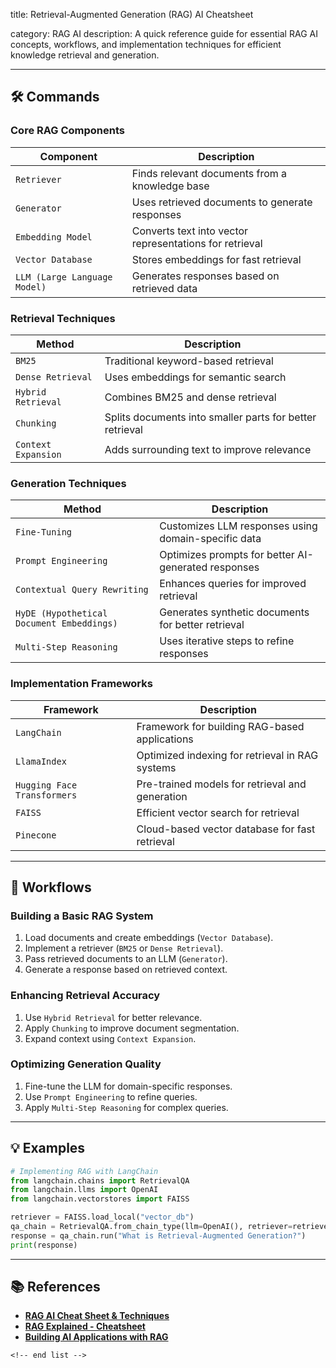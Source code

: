 title: Retrieval-Augmented Generation (RAG) AI Cheatsheet

category: RAG AI
description: A quick reference guide for essential RAG AI concepts, workflows, and implementation techniques for efficient knowledge retrieval and generation.

---

## 🛠️ Commands

### **Core RAG Components**

| Component                      | Description                                             |
| ------------------------------ | ------------------------------------------------------- |
| `Retriever`                  | Finds relevant documents from a knowledge base          |
| `Generator`                  | Uses retrieved documents to generate responses          |
| `Embedding Model`            | Converts text into vector representations for retrieval |
| `Vector Database`            | Stores embeddings for fast retrieval                    |
| `LLM (Large Language Model)` | Generates responses based on retrieved data             |

### **Retrieval Techniques**

| Method                | Description                                              |
| --------------------- | -------------------------------------------------------- |
| `BM25`              | Traditional keyword-based retrieval                      |
| `Dense Retrieval`   | Uses embeddings for semantic search                      |
| `Hybrid Retrieval`  | Combines BM25 and dense retrieval                        |
| `Chunking`          | Splits documents into smaller parts for better retrieval |
| `Context Expansion` | Adds surrounding text to improve relevance               |

### **Generation Techniques**

| Method                                      | Description                                         |
| ------------------------------------------- | --------------------------------------------------- |
| `Fine-Tuning`                             | Customizes LLM responses using domain-specific data |
| `Prompt Engineering`                      | Optimizes prompts for better AI-generated responses |
| `Contextual Query Rewriting`              | Enhances queries for improved retrieval             |
| `HyDE (Hypothetical Document Embeddings)` | Generates synthetic documents for better retrieval  |
| `Multi-Step Reasoning`                    | Uses iterative steps to refine responses            |

### **Implementation Frameworks**

| Framework                     | Description                                     |
| ----------------------------- | ----------------------------------------------- |
| `LangChain`                 | Framework for building RAG-based applications   |
| `LlamaIndex`                | Optimized indexing for retrieval in RAG systems |
| `Hugging Face Transformers` | Pre-trained models for retrieval and generation |
| `FAISS`                     | Efficient vector search for retrieval           |
| `Pinecone`                  | Cloud-based vector database for fast retrieval  |

---

## 🔄 Workflows

### **Building a Basic RAG System**

1. Load documents and create embeddings (`Vector Database`).
2. Implement a retriever (`BM25` or `Dense Retrieval`).
3. Pass retrieved documents to an LLM (`Generator`).
4. Generate a response based on retrieved context.

### **Enhancing Retrieval Accuracy**

1. Use `Hybrid Retrieval` for better relevance.
2. Apply `Chunking` to improve document segmentation.
3. Expand context using `Context Expansion`.

### **Optimizing Generation Quality**

1. Fine-tune the LLM for domain-specific responses.
2. Use `Prompt Engineering` to refine queries.
3. Apply `Multi-Step Reasoning` for complex queries.

---

## 💡 Examples

```python
# Implementing RAG with LangChain
from langchain.chains import RetrievalQA
from langchain.llms import OpenAI
from langchain.vectorstores import FAISS

retriever = FAISS.load_local("vector_db")
qa_chain = RetrievalQA.from_chain_type(llm=OpenAI(), retriever=retriever)
response = qa_chain.run("What is Retrieval-Augmented Generation?")
print(response)
```

---

## 📚 References

- **[RAG AI Cheat Sheet &amp; Techniques](https://www.llamaindex.ai/blog/a-cheat-sheet-and-some-recipes-for-building-advanced-rag-803a9d94c41b)**
- **[RAG Explained - Cheatsheet](https://cheatsheet.md/prompt-engineering/rag-llm.en)**
- **[Building AI Applications with RAG](https://www.codecademy.com/learn/retrieval-augmented-generation-for-ai-applications/modules/rag-techniques/cheatsheet)**

```
<!-- end list -->
```
